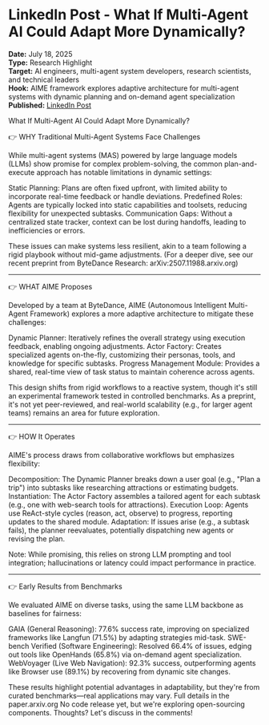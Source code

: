 # LinkedIn Post - What If Multi-Agent AI Could Adapt More Dynamically?

**Date:** July 18, 2025  
**Type:** Research Highlight  
**Target:** AI engineers, multi-agent system developers, research scientists, and technical leaders  
**Hook:** AIME framework explores adaptive architecture for multi-agent systems with dynamic planning and on-demand agent specialization  
**Published:** [LinkedIn Post](https://www.linkedin.com/feed/update/urn:li:ugcPost:7351798924627648512/)


What If Multi-Agent AI Could Adapt More Dynamically?

👉 WHY Traditional Multi-Agent Systems Face Challenges

While multi-agent systems (MAS) powered by large language models (LLMs) show promise for complex problem-solving, the common plan-and-execute approach has notable limitations in dynamic settings:

Static Planning: Plans are often fixed upfront, with limited ability to incorporate real-time feedback or handle deviations.
Predefined Roles: Agents are typically locked into static capabilities and toolsets, reducing flexibility for unexpected subtasks.
Communication Gaps: Without a centralized state tracker, context can be lost during handoffs, leading to inefficiencies or errors.

These issues can make systems less resilient, akin to a team following a rigid playbook without mid-game adjustments. (For a deeper dive, see our recent preprint from ByteDance Research: arXiv:2507.11988.arxiv.org)

---

👉 WHAT AIME Proposes

Developed by a team at ByteDance, AIME (Autonomous Intelligent Multi-Agent Framework) explores a more adaptive architecture to mitigate these challenges:

Dynamic Planner: Iteratively refines the overall strategy using execution feedback, enabling ongoing adjustments.
Actor Factory: Creates specialized agents on-the-fly, customizing their personas, tools, and knowledge for specific subtasks.
Progress Management Module: Provides a shared, real-time view of task status to maintain coherence across agents.

This design shifts from rigid workflows to a reactive system, though it's still an experimental framework tested in controlled benchmarks. As a preprint, it's not yet peer-reviewed, and real-world scalability (e.g., for larger agent teams) remains an area for future exploration.

---

👉 HOW It Operates

AIME's process draws from collaborative workflows but emphasizes flexibility:

Decomposition: The Dynamic Planner breaks down a user goal (e.g., "Plan a trip") into subtasks like researching attractions or estimating budgets.
Instantiation: The Actor Factory assembles a tailored agent for each subtask (e.g., one with web-search tools for attractions).
Execution Loop: Agents use ReAct-style cycles (reason, act, observe) to progress, reporting updates to the shared module.
Adaptation: If issues arise (e.g., a subtask fails), the planner reevaluates, potentially dispatching new agents or revising the plan.

Note: While promising, this relies on strong LLM prompting and tool integration; hallucinations or latency could impact performance in practice.

---

👉 Early Results from Benchmarks

We evaluated AIME on diverse tasks, using the same LLM backbone as baselines for fairness:

GAIA (General Reasoning): 77.6% success rate, improving on specialized frameworks like Langfun (71.5%) by adapting strategies mid-task.
SWE-bench Verified (Software Engineering): Resolved 66.4% of issues, edging out tools like OpenHands (65.8%) via on-demand agent specialization.
WebVoyager (Live Web Navigation): 92.3% success, outperforming agents like Browser use (89.1%) by recovering from dynamic site changes.

These results highlight potential advantages in adaptability, but they're from curated benchmarks—real applications may vary. Full details in the paper.arxiv.org No code release yet, but we're exploring open-sourcing components. Thoughts? Let's discuss in the comments!

